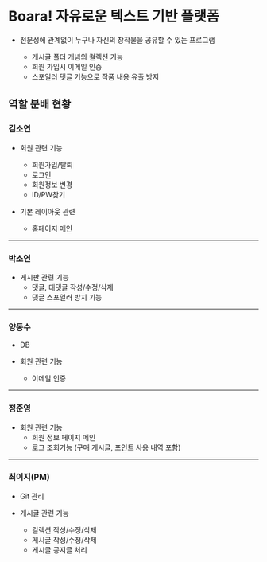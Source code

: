# Boara! 자유로운 텍스트 기반 플랫폼
- 전문성에 관계없이 누구나 자신의 창작물을 공유할 수 있는 프로그램

  - 게시글 폴더 개념의 컬렉션 기능
  - 회원 가입시 이메일 인증
  - 스포일러 댓글 기능으로 작품 내용 유출 방지

## 역할 분배 현황
### 김소연
- 회원 관련 기능
  - 회원가입/탈퇴
  - 로그인
  - 회원정보 변경
  - ID/PW찾기

- 기본 레이아웃 관련
  - 홈페이지 메인
-------------------------------------
### 박소연
- 게시판 관련 기능
  - 댓글, 대댓글 작성/수정/삭제
  - 댓글 스포일러 방지 기능
-------------
### 양동수
- DB

- 회원 관련 기능
  - 이메일 인증
-------------
### 정준영
- 회원 관련 기능
  - 회원 정보 페이지 메인
  - 로그 조회기능 (구매 게시글, 포인트 사용 내역 포함)
-------------
### 최이지(PM)
- Git 관리

- 게시글 관련 기능
  - 컬렉션 작성/수정/삭제
  - 게시글 작성/수정/삭제
  - 게시글 공지글 처리
